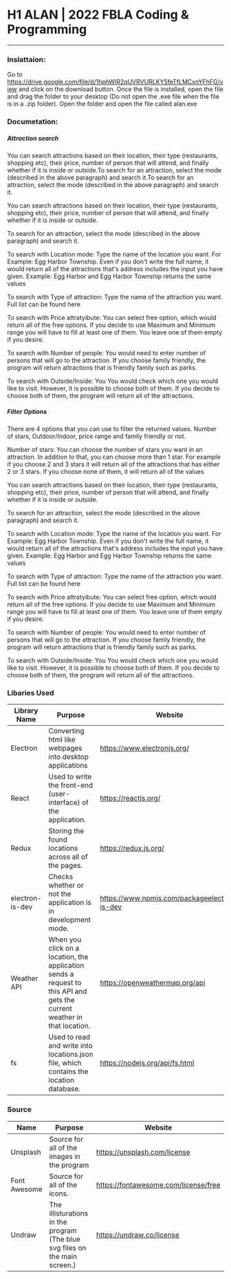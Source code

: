 # H1 ALAN | 2022 FBLA Coding & Programming

---

### Inslattaion:
Go to https://drive.google.com/file/d/1hphWlR2qUVRVURLKY5feTfLMCxnYFhFG/view and click on the download button.
Once the file is installed, open the file and drag the folder to your desktop (Do not open the .exe file when the file is in a .zip folder).
Open the folder and open the file called alan.exe

### Documetation:
##### Attraction search
You can search attractions based on their location, their type (restaurants, shopping etc), their price, number of person that will attend, and finally whether if it is inside or outside.To search for an attraction, select the mode (described in the above paragraph) and search it.To search for an attraction, select the mode (described in the above paragraph) and search it.

You can search attractions based on their location, their type (restaurants, shopping etc), their price, number of person that will attend, and finally whether if it is inside or outside.

To search for an attraction, select the mode (described in the above paragraph) and search it.

To search with Location mode: Type the name of the location you want. For Example: Egg Harbor Township. Even if you don't write the full name, it would return all of the attractions that's address includes the input you have given. Example: Egg Harbor and Egg Harbor Township returns the same values

To search with Type of attraction: Type the name of the attraction you want. Full list can be found here

To search with Price attratyibute: You can select free option, which would return all of the free options. If you decide to use Maximum and Minimum range you will have to fill at least one of them. You leave one of them empty if you desire.

To search with Number of people: You would need to enter number of persons that will go to the attraction. If you choose family friendly, the program will return attractions that is friendly family such as parks.

To search with Outside/Inside: You You would check which one you would like to visit. However, it is possible to choose both of them. If you decide to choose both of them, the program will return all of the attractions.

##### Filter Options
There are 4 options that you can use to filter the returned values. Number of stars, Outdoor/Indoor, price range and family friendly or not.

Number of stars: You can choose the number of stars you want in an attraction. In addition to that, you can choose more than 1 star. For example if you choose 2 and 3 stars it will return all of the attractions that has either 2 or 3 stars. If you choose none of them, it will return all of the values

You can search attractions based on their location, their type (restaurants, shopping etc), their price, number of person that will attend, and finally whether if it is inside or outside.

To search for an attraction, select the mode (described in the above paragraph) and search it.

To search with Location mode: Type the name of the location you want. For Example: Egg Harbor Township. Even if you don't write the full name, it would return all of the attractions that's address includes the input you have given. Example: Egg Harbor and Egg Harbor Township returns the same values

To search with Type of attraction: Type the name of the attraction you want. Full list can be found here

To search with Price attratyibute: You can select free option, which would return all of the free options. If you decide to use Maximum and Minimum range you will have to fill at least one of them. You leave one of them empty if you desire.

To search with Number of people: You would need to enter number of persons that will go to the attraction. If you choose family friendly, the program will return attractions that is friendly family such as parks.

To search with Outside/Inside: You You would check which one you would like to visit. However, it is possible to choose both of them. If you decide to choose both of them, the program will return all of the attractions.

### Libaries Used

| Library Name    | Purpose                                                                                                                  | Website                                      |
|-----------------|--------------------------------------------------------------------------------------------------------------------------|----------------------------------------------|
| Electron        | Converting html like webpages into desktop applications                                                                  | https://www.electronjs.org/                  |
| React           | Used to write the front-end (user-interface) of the application.                                                         | https://reactjs.org/                         |
| Redux           | Storing the found locations across all of the pages.                                                                     | https://redux.js.org/                        |
| electron-is-dev | Checks whether or not the application is in development mode.                                                            | https://www.npmjs.com/packageelectron-is-dev |
| Weather API     | When you click on a location, the application sends a request to this API and gets the current weather in that location. | https://openweathermap.org/api               |
| fs              | Used to read and write into locations.json file, which contains the location database.                                   | https://nodejs.org/api/fs.html               |


### Source
| Name         | Purpose                                                                    | Website                              |
|--------------|----------------------------------------------------------------------------|--------------------------------------|
| Unsplash     | Source for all of the images in the program                                | https://unsplash.com/license         |
| Font Awesome | Source for all of the icons.                                               | https://fontawesome.com/license/free |
| Undraw       | The illisturations in the program (The blue svg files on the main screen.) | https://undraw.co/license            |


